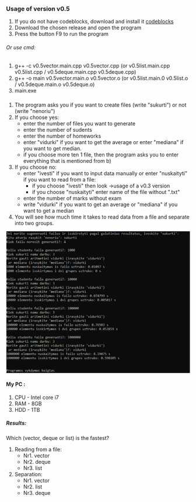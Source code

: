 
### Usage of version v0.5 
1. If you do not have codeblocks, download and install it [codeblocks](http://www.codeblocks.org/downloads)
2. Download the chosen release and open the program
3. Press the button F9 to run the program
###### Or use cmd:
1. g++ -c v0.5vector.main.cpp v0.5vector.cpp (or v0.5list.main.cpp v0.5list.cpp / v0.5deque.main.cpp v0.5deque.cpp)
2. g++ -o main v0.5vector.main.o v0.5vector.o (or v0.5list.main.0 v0.5list.o / v0.5deque.main.o v0.5deque.o)
3. main.exe
###
1. The program asks you if you want to create files (write "sukurti") or not (write "nenoriu")
2. If you choose yes:
    - enter the number of files you want to generate
    - enter the number of sudents
    - enter the number of homeworks
    - enter "vidurki" if you want to get the average or enter "mediana" if you want to get median.   
    - if you choose more ten 1 file, then the program asks you to enter everything that is mentioned from b)
3. If you choose no:
    - enter "ivesti" if you want to input data manually or enter "nuskaityti" if you want to read from a file:
      - if you choose "ivesti" then look ->usage of a v0.3 version
      - if you choose "nuskaityti" enter name of the file without ".txt"</h6>
     - enter the number of marks without exam </h6>
     - write "vidurki" if you want to get an average or "mediana" if you want to get a median
4. You will see how much time it takes to read data from a file and separate into two groups.

![paveiksliukas](vector.PNG)
#### My PC :
1. CPU - Intel core i7
2. RAM - 8GB
3. HDD - 1TB

##### Results:
Which (vector, deque or list) is the fastest?
1. Reading from a file:
    - Nr1. vector
    - Nr2. deque
    - Nr3. list
2. Separation:
    - Nr1. vector
    - Nr2. list
    - Nr3. deque
